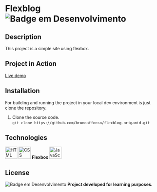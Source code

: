 # Flexblog![Badge em Desenvolvimento](https://img.shields.io/badge/Status-Finished-green)
## Description
This project is a simple site using flexbox.

## Project in Action
[Live demo](http://brunoaffonso.com/flexblog)

## Installation
For building and running the project in your local dev environment is just clone the repository. 

1. Clone the source code. <br>
	`git clone https://github.com/brunoaffonso/flexblog-origamid.git`

## Technologies
<div>
<a href="#" target="_blank"> <img src="https://upload.wikimedia.org/wikipedia/commons/6/61/HTML5_logo_and_wordmark.svg" alt="HTML" width="40" height="40"/></a>
<a href="#" target="_blank"> <img src="https://upload.wikimedia.org/wikipedia/commons/d/d5/CSS3_logo_and_wordmark.svg" alt="CSS" width="40" height="40"/></a>
<strong>Flexbox</strong>
<a href="#" target="_blank"> <img src="https://upload.wikimedia.org/wikipedia/commons/d/d4/Javascript-shield.svg" alt="JavaScript" width="40" height="40"/></a>
</div>

## License
![Badge em Desenvolvimento](https://img.shields.io/badge/Licence-MIT-green)
**Project developed for learning purposes.**
